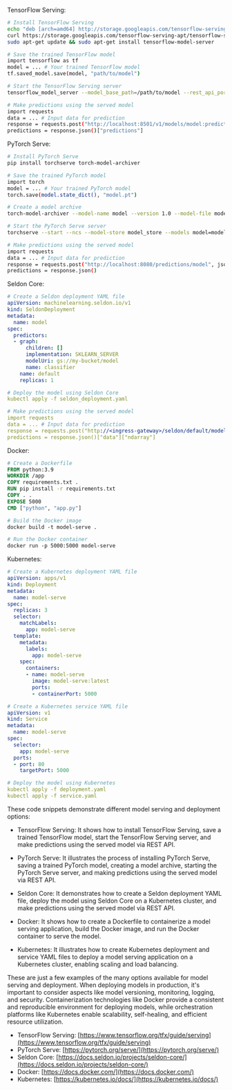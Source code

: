 TensorFlow Serving:
```bash
# Install TensorFlow Serving
echo "deb [arch=amd64] http://storage.googleapis.com/tensorflow-serving-apt stable tensorflow-model-server tensorflow-model-server-universal" | sudo tee /etc/apt/sources.list.d/tensorflow-serving.list
curl https://storage.googleapis.com/tensorflow-serving-apt/tensorflow-serving.release.pub.gpg | sudo apt-key add -
sudo apt-get update && sudo apt-get install tensorflow-model-server

# Save the trained TensorFlow model
import tensorflow as tf
model = ... # Your trained TensorFlow model
tf.saved_model.save(model, "path/to/model")

# Start the TensorFlow Serving server
tensorflow_model_server --model_base_path=/path/to/model --rest_api_port=8501

# Make predictions using the served model
import requests
data = ... # Input data for prediction
response = requests.post("http://localhost:8501/v1/models/model:predict", json={"instances": data})
predictions = response.json()["predictions"]
```

PyTorch Serve:
```bash
# Install PyTorch Serve
pip install torchserve torch-model-archiver

# Save the trained PyTorch model
import torch
model = ... # Your trained PyTorch model
torch.save(model.state_dict(), "model.pt")

# Create a model archive
torch-model-archiver --model-name model --version 1.0 --model-file model.py --serialized-file model.pt --handler handler.py

# Start the PyTorch Serve server
torchserve --start --ncs --model-store model_store --models model=model.mar

# Make predictions using the served model
import requests
data = ... # Input data for prediction
response = requests.post("http://localhost:8080/predictions/model", json={"data": data})
predictions = response.json()
```

Seldon Core:
```yaml
# Create a Seldon deployment YAML file
apiVersion: machinelearning.seldon.io/v1
kind: SeldonDeployment
metadata:
  name: model
spec:
  predictors:
  - graph:
      children: []
      implementation: SKLEARN_SERVER
      modelUri: gs://my-bucket/model
      name: classifier
    name: default
    replicas: 1

# Deploy the model using Seldon Core
kubectl apply -f seldon_deployment.yaml

# Make predictions using the served model
import requests
data = ... # Input data for prediction
response = requests.post("http://<ingress-gateway>/seldon/default/model/api/v1.0/predictions", json={"data": {"ndarray": data}})
predictions = response.json()["data"]["ndarray"]
```

Docker:
```dockerfile
# Create a Dockerfile
FROM python:3.9
WORKDIR /app
COPY requirements.txt .
RUN pip install -r requirements.txt
COPY . .
EXPOSE 5000
CMD ["python", "app.py"]

# Build the Docker image
docker build -t model-serve .

# Run the Docker container
docker run -p 5000:5000 model-serve
```

Kubernetes:
```yaml
# Create a Kubernetes deployment YAML file
apiVersion: apps/v1
kind: Deployment
metadata:
  name: model-serve
spec:
  replicas: 3
  selector:
    matchLabels:
      app: model-serve
  template:
    metadata:
      labels:
        app: model-serve
    spec:
      containers:
      - name: model-serve
        image: model-serve:latest
        ports:
        - containerPort: 5000

# Create a Kubernetes service YAML file
apiVersion: v1
kind: Service
metadata:
  name: model-serve
spec:
  selector:
    app: model-serve
  ports:
  - port: 80
    targetPort: 5000

# Deploy the model using Kubernetes
kubectl apply -f deployment.yaml
kubectl apply -f service.yaml
```

These code snippets demonstrate different model serving and deployment options:

- TensorFlow Serving: It shows how to install TensorFlow Serving, save a 
  trained TensorFlow model, start the TensorFlow Serving server, and make 
  predictions using the served model via REST API.

- PyTorch Serve: It illustrates the process of installing PyTorch Serve, 
  saving a trained PyTorch model, creating a model archive, starting the PyTorch Serve server, and making predictions using the served model via REST API.

- Seldon Core: It demonstrates how to create a Seldon deployment YAML file, 
  deploy the model using Seldon Core on a Kubernetes cluster, and make predictions using the served model via REST API.

- Docker: It shows how to create a Dockerfile to containerize a model serving 
  application, build the Docker image, and run the Docker container to serve the model.

- Kubernetes: It illustrates how to create Kubernetes deployment and service 
  YAML files to deploy a model serving application on a Kubernetes cluster, enabling scaling and load balancing.

These are just a few examples of the many options available for model serving and deployment. 
When deploying models in production, it's important to consider aspects like 
model versioning, monitoring, logging, and security. Containerization 
technologies like Docker provide a consistent and reproducible environment 
for deploying models, while orchestration platforms like Kubernetes enable scalability, self-healing, and efficient resource utilization.


- TensorFlow Serving: [https://www.tensorflow.org/tfx/guide/serving](https://www.tensorflow.org/tfx/guide/serving)
- PyTorch Serve: [https://pytorch.org/serve/](https://pytorch.org/serve/)
- Seldon Core: [https://docs.seldon.io/projects/seldon-core/](https://docs.seldon.io/projects/seldon-core/)
- Docker: [https://docs.docker.com/](https://docs.docker.com/)
- Kubernetes: [https://kubernetes.io/docs/](https://kubernetes.io/docs/)

